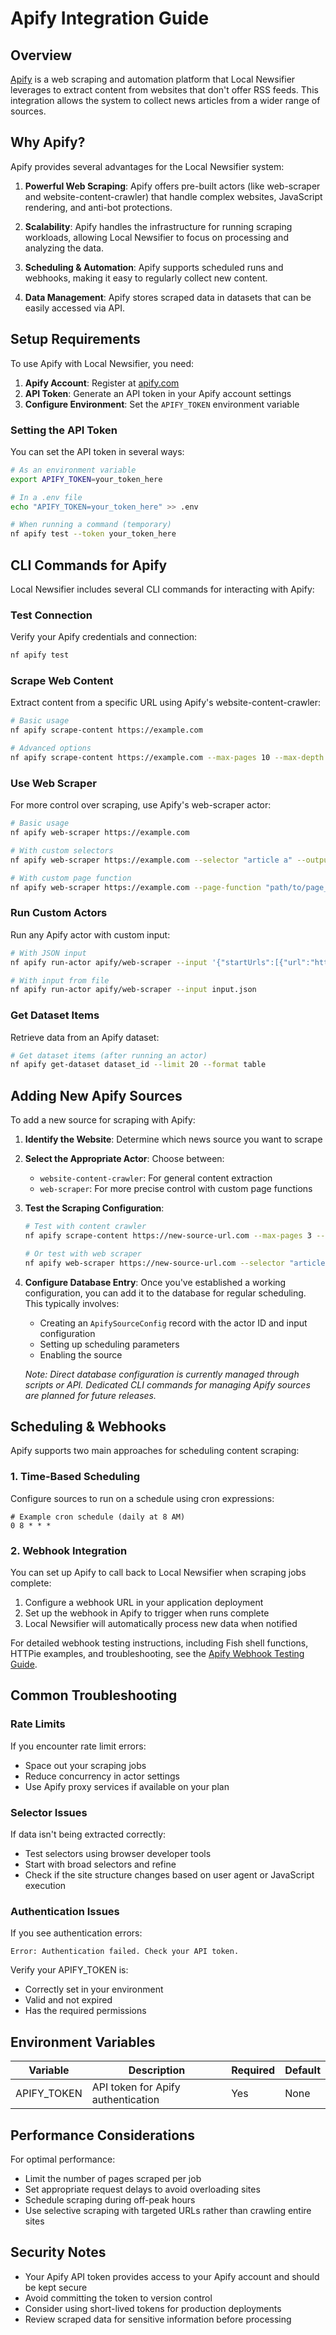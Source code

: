 # Apify Integration Guide

## Overview

[Apify](https://apify.com/) is a web scraping and automation platform that Local Newsifier leverages to extract content from websites that don't offer RSS feeds. This integration allows the system to collect news articles from a wider range of sources.

## Why Apify?

Apify provides several advantages for the Local Newsifier system:

1. **Powerful Web Scraping**: Apify offers pre-built actors (like web-scraper and website-content-crawler) that handle complex websites, JavaScript rendering, and anti-bot protections.

2. **Scalability**: Apify handles the infrastructure for running scraping workloads, allowing Local Newsifier to focus on processing and analyzing the data.

3. **Scheduling & Automation**: Apify supports scheduled runs and webhooks, making it easy to regularly collect new content.

4. **Data Management**: Apify stores scraped data in datasets that can be easily accessed via API.

## Setup Requirements

To use Apify with Local Newsifier, you need:

1. **Apify Account**: Register at [apify.com](https://apify.com/)
2. **API Token**: Generate an API token in your Apify account settings
3. **Configure Environment**: Set the `APIFY_TOKEN` environment variable

### Setting the API Token

You can set the API token in several ways:

```bash
# As an environment variable
export APIFY_TOKEN=your_token_here

# In a .env file
echo "APIFY_TOKEN=your_token_here" >> .env

# When running a command (temporary)
nf apify test --token your_token_here
```

## CLI Commands for Apify

Local Newsifier includes several CLI commands for interacting with Apify:

### Test Connection

Verify your Apify credentials and connection:

```bash
nf apify test
```

### Scrape Web Content

Extract content from a specific URL using Apify's website-content-crawler:

```bash
# Basic usage
nf apify scrape-content https://example.com

# Advanced options
nf apify scrape-content https://example.com --max-pages 10 --max-depth 2 --output results.json
```

### Use Web Scraper

For more control over scraping, use Apify's web-scraper actor:

```bash
# Basic usage
nf apify web-scraper https://example.com

# With custom selectors
nf apify web-scraper https://example.com --selector "article a" --output results.json

# With custom page function
nf apify web-scraper https://example.com --page-function "path/to/page_function.js"
```

### Run Custom Actors

Run any Apify actor with custom input:

```bash
# With JSON input
nf apify run-actor apify/web-scraper --input '{"startUrls":[{"url":"https://example.com"}]}'

# With input from file
nf apify run-actor apify/web-scraper --input input.json
```

### Get Dataset Items

Retrieve data from an Apify dataset:

```bash
# Get dataset items (after running an actor)
nf apify get-dataset dataset_id --limit 20 --format table
```

## Adding New Apify Sources

To add a new source for scraping with Apify:

1. **Identify the Website**: Determine which news source you want to scrape
2. **Select the Appropriate Actor**: Choose between:
   - `website-content-crawler`: For general content extraction
   - `web-scraper`: For more precise control with custom page functions

3. **Test the Scraping Configuration**:
   ```bash
   # Test with content crawler
   nf apify scrape-content https://new-source-url.com --max-pages 3 --output test_output.json

   # Or test with web scraper
   nf apify web-scraper https://new-source-url.com --selector "article.news-item a" --output test_output.json
   ```

4. **Configure Database Entry**:
   Once you've established a working configuration, you can add it to the database for regular scheduling. This typically involves:

   - Creating an `ApifySourceConfig` record with the actor ID and input configuration
   - Setting up scheduling parameters
   - Enabling the source

   *Note: Direct database configuration is currently managed through scripts or API. Dedicated CLI commands for managing Apify sources are planned for future releases.*

## Scheduling & Webhooks

Apify supports two main approaches for scheduling content scraping:

### 1. Time-Based Scheduling

Configure sources to run on a schedule using cron expressions:

```
# Example cron schedule (daily at 8 AM)
0 8 * * *
```

### 2. Webhook Integration

You can set up Apify to call back to Local Newsifier when scraping jobs complete:

1. Configure a webhook URL in your application deployment
2. Set up the webhook in Apify to trigger when runs complete
3. Local Newsifier will automatically process new data when notified

For detailed webhook testing instructions, including Fish shell functions, HTTPie examples, and troubleshooting, see the [Apify Webhook Testing Guide](apify_webhook_testing.md).

## Common Troubleshooting

### Rate Limits

If you encounter rate limit errors:

- Space out your scraping jobs
- Reduce concurrency in actor settings
- Use Apify proxy services if available on your plan

### Selector Issues

If data isn't being extracted correctly:

- Test selectors using browser developer tools
- Start with broad selectors and refine
- Check if the site structure changes based on user agent or JavaScript execution

### Authentication Issues

If you see authentication errors:

```
Error: Authentication failed. Check your API token.
```

Verify your APIFY_TOKEN is:
- Correctly set in your environment
- Valid and not expired
- Has the required permissions

## Environment Variables

| Variable      | Description                          | Required | Default |
|---------------|--------------------------------------|----------|---------|
| APIFY_TOKEN   | API token for Apify authentication   | Yes      | None    |

## Performance Considerations

For optimal performance:

- Limit the number of pages scraped per job
- Set appropriate request delays to avoid overloading sites
- Schedule scraping during off-peak hours
- Use selective scraping with targeted URLs rather than crawling entire sites

## Security Notes

- Your Apify API token provides access to your Apify account and should be kept secure
- Avoid committing the token to version control
- Consider using short-lived tokens for production deployments
- Review scraped data for sensitive information before processing
